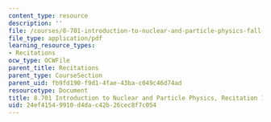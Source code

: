 ```yaml
---
content_type: resource
description: ''
file: /courses/8-701-introduction-to-nuclear-and-particle-physics-fall-2020/24ef41549910d4dac42b26cec8f7c054_MIT8_701f20_rec16.pdf
file_type: application/pdf
learning_resource_types:
- Recitations
ocw_type: OCWFile
parent_title: Recitations
parent_type: CourseSection
parent_uid: fb9fd190-f9d1-4fae-43ba-c049c46d74ad
resourcetype: Document
title: 8.701 Introduction to Nuclear and Particle Physics, Recitation 16
uid: 24ef4154-9910-d4da-c42b-26cec8f7c054
---
```

